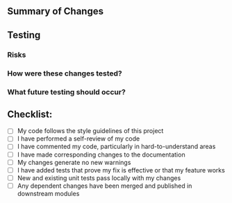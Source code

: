 <!--
Make sure the PR is easy to scan on the first look, and easy to fully understand when read thoroughly
-->

## Summary of Changes

<!--
Please include EACH of the following information:
1. Summary of the changes
2. The related issue
3. Relevant context
4. Any PRs that need to be merged before this one
-->

## Testing

### Risks

<!--
Please list, loosely, the risks that are associated with this PR. This can be very short. Even a documentation update would have the risk that the added information misleads a user to do or think XYZ.
-->

### How were these changes tested?

<!--
Please describe the following:
1. What tests you ran to verify your changes
2. How to replicate these tests
3. Any relevant details for your test configuration
-->

### What future testing should occur?

<!--
Please list known edge cases or tests that need further testing that don't make sense to add in this PR (integration tests and the like). **Once this PR is approved create an issue for each item and update the following section in the PR description so each bullet has an associated ticket next to it.**
-->

## Checklist:

- [ ] My code follows the style guidelines of this project
- [ ] I have performed a self-review of my code
- [ ] I have commented my code, particularly in hard-to-understand areas
- [ ] I have made corresponding changes to the documentation
- [ ] My changes generate no new warnings
- [ ] I have added tests that prove my fix is effective or that my feature works
- [ ] New and existing unit tests pass locally with my changes
- [ ] Any dependent changes have been merged and published in downstream modules
